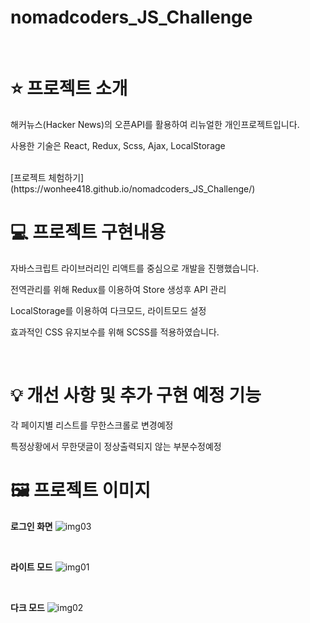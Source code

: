 # nomadcoders_JS_Challenge

</br>

# ⭐️ 프로젝트 소개

해커뉴스(Hacker News)의 오픈API를 활용하여 리뉴얼한 개인프로젝트입니다.

사용한 기술은 React, Redux, Scss, Ajax, LocalStorage

</br>
[프로젝트 체험하기](https://wonhee418.github.io/nomadcoders_JS_Challenge/)
</br>

# 💻 프로젝트 구현내용

<p>자바스크립트 라이브러리인 리액트를 중심으로 개발을 진행했습니다.</p>
<p>전역관리를 위해 Redux를 이용하여 Store 생성후 API 관리</p>
<p>LocalStorage를 이용하여 다크모드, 라이트모드 설정</p>
<p>효과적인 CSS 유지보수를 위해 SCSS를 적용하였습니다.</p>

</br>

# 💡 개선 사항 및 추가 구현 예정 기능

<p>각 페이지별 리스트를 무한스크롤로 변경예정</p>
<p>특정상황에서 무한댓글이 정상출력되지 않는 부분수정예정</p>

# 🖼 프로젝트 이미지

<span>**로그인 화면**</span>
![img03](https://user-images.githubusercontent.com/66175249/177054562-35dab496-c664-4bc9-b65e-2e51d99ecfc3.png)

</br>

<span>**라이트 모드**</span>
![img01](https://user-images.githubusercontent.com/66175249/177054555-c79d1927-cf86-4b81-a565-a2e7321b3edd.png)

</br>

<span>**다크 모드**</span>
![img02](https://user-images.githubusercontent.com/66175249/177054561-0056fff7-a113-456e-9a05-107d50df0e27.png)
